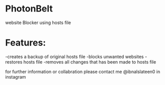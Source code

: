 # PhotonBelt
website Blocker using hosts file

# Features:
-creates a backup of original hosts file
-blocks unwanted websites
-restores hosts file
-removes all changes that has been made to hosts file

for further information or collabration please contact me @ibnalslateen0 in instagram 
